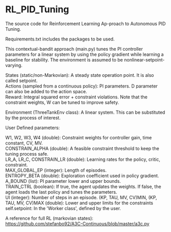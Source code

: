 # RL_PID_Tuning
The source code for Reinforcement  Learning  Ap-proach to Autonomous PID Tuning.  

Requirements.txt includes the packages to be used.

This contextual-bandit approach (main.py) tunes the PI controller parameters for a linear system by using the policy gradient while learning a baseline for stability. The environment is assumed to be nonlinear-setpoint-varying. 

States (static/non-Markovian): A steady state operation point. It is also called setpoint.<br />
Actions (sampled from a continuous policy): PI parameters. D parameter can also be added to the action space.<br />
Reward: Integral squared error + constraint violations. Note that the constraint weights, W can be tuned to improve safety. <br />

Environment (ThreeTankEnv class): A linear system. This can be substituted by the process of interest. 

User Defined parameters:

W1, W2, W3, W4 (double): Constraint weights for controller gain, time constant, CV, MV.<br />
CONSTRAIN_ALPHA (double): A feasible constraint threshold to keep the tuning process safe.<br />
LR_A, LR_C, CONSTRAIN_LR (double): Learning rates for the policy, critic, constraint.<br /> 
MAX_GLOBAL_EP (integer): Length of episodes.<br />
ENTROPY_BETA (double): Exploration coefficient used in policy gradient.<br />
A_BOUND (list): PI parameter lower and upper bounds.<br />
TRAIN_CTRL (boolean): If true, the agent updates the weights. If false, the agent loads the last policy and tunes the parameters.<br />
UI (integer): Number of steps in an episode.
(KP, TAU, MV, CV)MIN, (KP, TAU, MV, CV)MAX (double): Lower and upper limits for the constraints
self.setpoint: In the 'Worker class', defined by the user.



A reference for full RL (markovian states): https://github.com/stefanbo92/A3C-Continuous/blob/master/a3c.py
